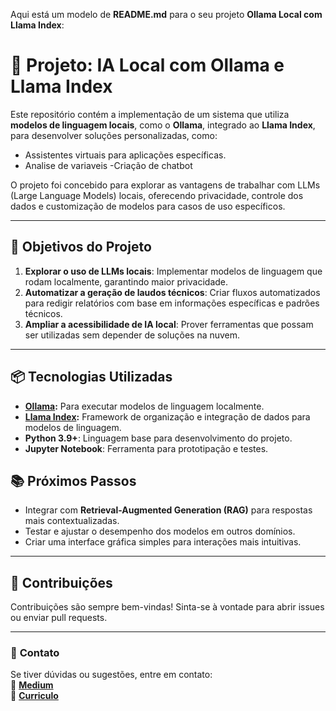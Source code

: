 Aqui está um modelo de **README.md** para o seu projeto **Ollama Local com Llama Index**:  

# 🧠 Projeto: IA Local com Ollama e Llama Index  

Este repositório contém a implementação de um sistema que utiliza **modelos de linguagem locais**, como o **Ollama**, integrado ao **Llama Index**, para desenvolver soluções personalizadas, como:  
- Assistentes virtuais para aplicações específicas.
- Analise de variaveis
-Criação de chatbot

O projeto foi concebido para explorar as vantagens de trabalhar com LLMs (Large Language Models) locais, oferecendo privacidade, controle dos dados e customização de modelos para casos de uso específicos. 

---

## 🚀 **Objetivos do Projeto**  

1. **Explorar o uso de LLMs locais**: Implementar modelos de linguagem que rodam localmente, garantindo maior privacidade.  
2. **Automatizar a geração de laudos técnicos**: Criar fluxos automatizados para redigir relatórios com base em informações específicas e padrões técnicos.  
3. **Ampliar a acessibilidade de IA local**: Prover ferramentas que possam ser utilizadas sem depender de soluções na nuvem.  

---

## 📦 **Tecnologias Utilizadas**  

- **[Ollama](https://ollama.com/):** Para executar modelos de linguagem localmente.  
- **[Llama Index](https://gpt-index.readthedocs.io/):** Framework de organização e integração de dados para modelos de linguagem.  
- **Python 3.9+**: Linguagem base para desenvolvimento do projeto.  
- **Jupyter Notebook**: Ferramenta para prototipação e testes.  



## 📚 **Próximos Passos**  

- Integrar com **Retrieval-Augmented Generation (RAG)** para respostas mais contextualizadas.  
- Testar e ajustar o desempenho dos modelos em outros domínios.
- Criar uma interface gráfica simples para interações mais intuitivas.  

---

## 🤝 **Contribuições**  

Contribuições são sempre bem-vindas! Sinta-se à vontade para abrir issues ou enviar pull requests.  

--- 

### 🌟 **Contato**  

Se tiver dúvidas ou sugestões, entre em contato:  
📧 **[Medium](https://medium.com/@erickson1.dev)**  
💼 **[Curriculo](www.linkedin.com/in/erickson-santos-36a607318)**  

